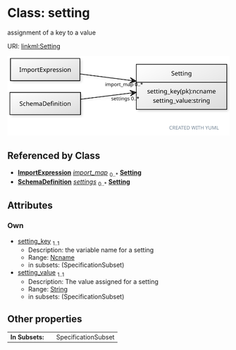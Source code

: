 
# Class: setting


assignment of a key to a value

URI: [linkml:Setting](https://w3id.org/linkml/Setting)


[![img](images/Setting.svg)](images/Setting.svg)

## Referenced by Class

 *  **[ImportExpression](ImportExpression.md)** *[import_map](import_map.md)*  <sub>0..\*</sub>  **[Setting](Setting.md)**
 *  **[SchemaDefinition](SchemaDefinition.md)** *[settings](settings.md)*  <sub>0..\*</sub>  **[Setting](Setting.md)**

## Attributes


### Own

 * [setting_key](setting_key.md)  <sub>1..1</sub>
     * Description: the variable name for a setting
     * Range: [Ncname](types/Ncname.md)
     * in subsets: (SpecificationSubset)
 * [setting_value](setting_value.md)  <sub>1..1</sub>
     * Description: The value assigned for a setting
     * Range: [String](types/String.md)
     * in subsets: (SpecificationSubset)

## Other properties

|  |  |  |
| --- | --- | --- |
| **In Subsets:** | | SpecificationSubset |

